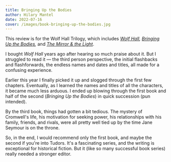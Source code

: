 ```yaml
---
title: Bringing Up the Bodies
author: Hilary Mantel
date: 2022-07-16
cover: /images/book-bringing-up-the-bodies.jpg
---
```

<div class="c--bg-yellow-25 l--pad-s l--rounded-corners">

This review is for the Wolf Hall Trilogy, which includes _[Wolf Hall](/reading/wolf-hall),_ _[Bringing Up the Bodies](/reading/bringing-up-the-bodies),_ and _[The Mirror & the Light](/reading/the-mirror-and-the-light)_.

</div>

I bought _Wolf Hall_ years ago after hearing so much praise about it. But I struggled to read it — the third person perspective, the initial flashbacks and flashforwards, the endless names and dates and titles, all made for a confusing experience.

Earlier this year I finally picked it up and slogged through the first few chapters. Eventually, as I learned the names and titles of all the characters, it became much less arduous. I ended up blowing through the first book and half of the second (_Bringing Up the Bodies_) in quick succession (pun intended).

By the third book, things had gotten a bit tedious. The mystery of Cromwell's life, his motivation for seeking power, his relationships with his family, friends, and rivals, were all pretty well tied up by the time Jane Seymour is on the throne.

So, in the end, I would recommend only the first book, and maybe the second if you're into Tudors. It's a fascinating series, and the writing is exceptional for historical fiction. But it (like so many successful book series) really needed a stronger editor.